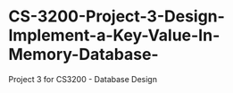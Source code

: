 # CS-3200-Project-3-Design-Implement-a-Key-Value-In-Memory-Database-
Project 3 for CS3200 - Database Design
